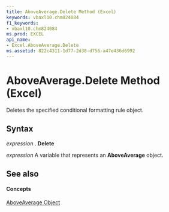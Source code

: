 ```yaml
---
title: AboveAverage.Delete Method (Excel)
keywords: vbaxl10.chm824084
f1_keywords:
- vbaxl10.chm824084
ms.prod: EXCEL
api_name:
- Excel.AboveAverage.Delete
ms.assetid: 822c4311-1d77-2d38-d756-a47e436d6992
---
```



# AboveAverage.Delete Method (Excel)

Deletes the specified conditional formatting rule object.


## Syntax

 _expression_ . **Delete**

 _expression_ A variable that represents an **AboveAverage** object.


## See also


#### Concepts


[AboveAverage Object](aboveaverage-object-excel.md)

